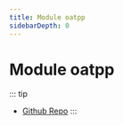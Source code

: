 ```yaml
---
title: Module oatpp
sidebarDepth: 0
---
```

# Module oatpp <seo/>

::: tip
- [Github Repo](https://github.com/oatpp/oatpp)
:::